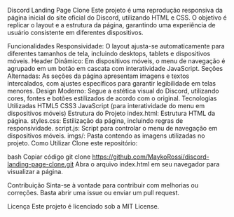 Discord Landing Page Clone
Este projeto é uma reprodução responsiva da página inicial do site oficial do Discord, utilizando HTML e CSS. O objetivo é replicar o layout e a estrutura da página, garantindo uma experiência de usuário consistente em diferentes dispositivos.

Funcionalidades
Responsividade: O layout ajusta-se automaticamente para diferentes tamanhos de tela, incluindo desktops, tablets e dispositivos móveis.
Header Dinâmico: Em dispositivos móveis, o menu de navegação é agrupado em um botão em cascata com interatividade JavaScript.
Seções Alternadas: As seções da página apresentam imagens e textos intercalados, com ajustes específicos para garantir legibilidade em telas menores.
Design Moderno: Segue a estética visual do Discord, utilizando cores, fontes e botões estilizados de acordo com o original.
Tecnologias Utilizadas
HTML5
CSS3
JavaScript (para interatividade do menu em dispositivos móveis)
Estrutura do Projeto
index.html: Estrutura HTML da página.
styles.css: Estilização da página, incluindo regras de responsividade.
script.js: Script para controlar o menu de navegação em dispositivos móveis.
imgs/: Pasta contendo as imagens utilizadas no projeto.
Como Utilizar
Clone este repositório:

bash
Copiar código
git clone https://github.com/MaykoRossi/discord-landing-page-clone.git
Abra o arquivo index.html em seu navegador para visualizar a página.

Contribuição
Sinta-se à vontade para contribuir com melhorias ou correções. Basta abrir uma issue ou enviar um pull request.

Licença
Este projeto é licenciado sob a MIT License.
